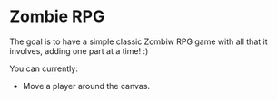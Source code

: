 Zombie RPG
=========

The goal is to have a simple classic Zombiw RPG game with all that it involves, adding one part at a time! :)

You can currently:
* Move a player around the canvas.
